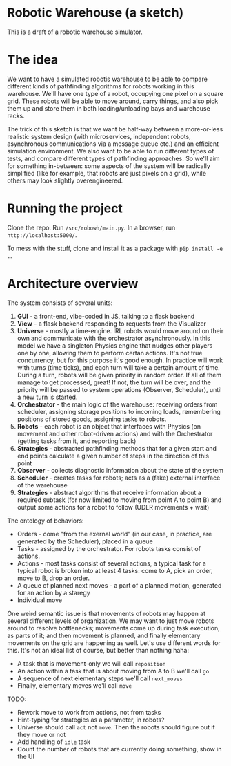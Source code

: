 # Robotic Warehouse (a sketch)

This is a draft of a robotic warehouse simulator.

# The idea

We want to have a simulated robotis warehouse to be able to compare different kinds of pathfinding
algorithms for robots working in this warehouse. We'll have one type of a robot, occupying
one pixel on a square grid. These robots will be able to move around, carry things, and also
pick them up and store them in both loading/unloading bays and warehouse racks.

The trick of this sketch is that we want be half-way between a more-or-less realistic system design
(with microservices, independent robots, asynchronous communications via a message queue etc.) and
an efficient simulation environment. We also want to be able to run different types of tests,
and compare different types of pathfinding approaches. So we'll aim for something in-between:
some aspects of the system will be radically simplified (like for example, that robots are just
pixels on a grid), while others may look slightly overengineered.

# Running the project

Clone the repo. Run `/src/robowh/main.py`. In a browser, run `http://localhost:5000/`.

To mess with the stuff, clone and install it as a package with `pip install -e .`.

# Architecture overview

The system consists of several units:
1. **GUI** - a front-end, vibe-coded in JS, talking to a flask backend
2. **View** - a flask backend responding to requests from the Visualizer
3. **Universe** - mostly a time-engine. IRL robots would move around on their own and communicate with the orchestrator asynchronously. In this model we have a singleton Physics engine that nudges other players one by one, allowing them to perform certan actions. It's not true concurrency, but for this purpose it's good enough. In practice will work with turns (time ticks), and each turn will take a certain amount of time. During a turn, robots will be given priority in random order. If all of them manage to get processed, great! If not, the turn will be over, and the priority will be passed to system operations (Observer, Scheduler), until a new turn is started.
4. **Orchestrator** - the main logic of the warehouse: receiving orders from scheduler, assigning storage positions to incoming loads, remembering positions of stored goods, assigning tasks to robots.
5. **Robots** - each robot is an object that interfaces with Physics (on movement and other robot-driven actions) and with the Orchestrator (getting tasks from it, and reporting back)
6. **Strategies** - abstracted pathfinding methods that for a given start and end points calculate a given number of steps in the direction of this point
6. **Observer** - collects diagnostic information about the state of the system
7. **Scheduler** - creates tasks for robots; acts as a (fake) external interface of the warehouse
8. **Strategies** - abstract algorithms that receive information about a required subtask (for now limited to moving from point A to point B) and output some actions for a robot to follow (UDLR movements + wait)

The ontology of behaviors:
* Orders - come "from the exernal world" (in our case, in practice, are generated by the Scheduler), placed in a queue
* Tasks - assigned by the orchestrator. For robots tasks consist of actions.
* Actions - most tasks consist of several actions, a typical task for a typical robot is broken into at least 4 tasks: come to A, pick an order, move to B, drop an order.
* A queue of planned next moves - a part of a planned motion, generated for an action by a staregy
* Individual move

One weird semantic issue is that movements of robots may happen at several different levels of organization. We may want to just move robots around to resolve bottlenecks; movements come up during task execution, as parts of it; and then movement is planned, and finally elementary movements on the grid are happening as well. Let's use different words for this. It's not an ideal list of course, but better than nothing haha:
* A task that is movement-only we will call `reposition`
* An action within a task that is about moving from A to B we'll call `go`
* A sequence of next elementary steps we'll call `next_moves`
* Finally, elementary moves we'll call `move`

TODO:
* Rework move to work from actions, not from tasks
* Hint-typing for strategies as a parameter, in robots?
* Universe should call `act` not `move`. Then the robots should figure out if they move or not
* Add handling of `idle` task
* Count the number of robots that are currently doing something, show in the UI
